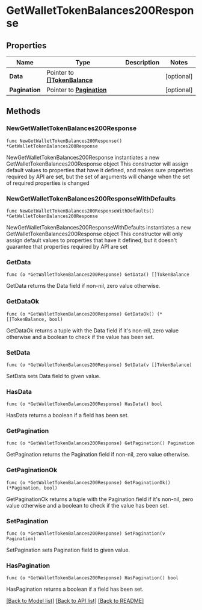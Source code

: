 # GetWalletTokenBalances200Response

## Properties

Name | Type | Description | Notes
------------ | ------------- | ------------- | -------------
**Data** | Pointer to [**[]TokenBalance**](TokenBalance.md) |  | [optional] 
**Pagination** | Pointer to [**Pagination**](Pagination.md) |  | [optional] 

## Methods

### NewGetWalletTokenBalances200Response

`func NewGetWalletTokenBalances200Response() *GetWalletTokenBalances200Response`

NewGetWalletTokenBalances200Response instantiates a new GetWalletTokenBalances200Response object
This constructor will assign default values to properties that have it defined,
and makes sure properties required by API are set, but the set of arguments
will change when the set of required properties is changed

### NewGetWalletTokenBalances200ResponseWithDefaults

`func NewGetWalletTokenBalances200ResponseWithDefaults() *GetWalletTokenBalances200Response`

NewGetWalletTokenBalances200ResponseWithDefaults instantiates a new GetWalletTokenBalances200Response object
This constructor will only assign default values to properties that have it defined,
but it doesn't guarantee that properties required by API are set

### GetData

`func (o *GetWalletTokenBalances200Response) GetData() []TokenBalance`

GetData returns the Data field if non-nil, zero value otherwise.

### GetDataOk

`func (o *GetWalletTokenBalances200Response) GetDataOk() (*[]TokenBalance, bool)`

GetDataOk returns a tuple with the Data field if it's non-nil, zero value otherwise
and a boolean to check if the value has been set.

### SetData

`func (o *GetWalletTokenBalances200Response) SetData(v []TokenBalance)`

SetData sets Data field to given value.

### HasData

`func (o *GetWalletTokenBalances200Response) HasData() bool`

HasData returns a boolean if a field has been set.

### GetPagination

`func (o *GetWalletTokenBalances200Response) GetPagination() Pagination`

GetPagination returns the Pagination field if non-nil, zero value otherwise.

### GetPaginationOk

`func (o *GetWalletTokenBalances200Response) GetPaginationOk() (*Pagination, bool)`

GetPaginationOk returns a tuple with the Pagination field if it's non-nil, zero value otherwise
and a boolean to check if the value has been set.

### SetPagination

`func (o *GetWalletTokenBalances200Response) SetPagination(v Pagination)`

SetPagination sets Pagination field to given value.

### HasPagination

`func (o *GetWalletTokenBalances200Response) HasPagination() bool`

HasPagination returns a boolean if a field has been set.


[[Back to Model list]](../README.md#documentation-for-models) [[Back to API list]](../README.md#documentation-for-api-endpoints) [[Back to README]](../README.md)


